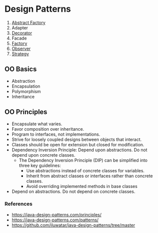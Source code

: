 # Design Patterns

1. [Abstract Factory](abstract-factory/README.md)
2. Adapter
3. [Decorator](decorator/README.md)
4. Facade
5. [Factory](factory/README.md)
6. [Observer](observer/README.md)
7. [Strategy](strategy/README.md)

## OO Basics

- Abstraction
- Encapsulation
- Polymorphism
- Inheritance

## OO Principles

- Encapsulate what varies.
- Favor composition over inheritance.
- Program to interfaces, not implementations.
- Strive for loosely coupled designs between objects that interact.
- Classes should be open for extension but closed for modification.
- Dependency Inversion Principle: Depend upon abstractions. Do not depend upon concrete classes.
  - The Dependency Inversion Principle (DIP) can be simplified into three key guidelines:
    - Use abstractions instead of concrete classes for variables.
    - Inherit from abstract classes or interfaces rather than concrete classes.
    - Avoid overriding implemented methods in base classes
- Depend on abstractions. Do not depend on concrete classes.

### References

- https://java-design-patterns.com/principles/
- https://java-design-patterns.com/patterns/
- https://github.com/iluwatar/java-design-patterns/tree/master

